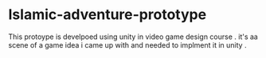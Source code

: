 # Islamic-adventure-prototype
This protoype is develpoed using unity in video game design course . it's aa scene of a game idea i came up with and needed to implment it in unity . 
